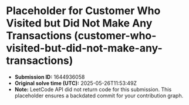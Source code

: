 # Placeholder for Customer Who Visited but Did Not Make Any Transactions (customer-who-visited-but-did-not-make-any-transactions)

- **Submission ID:** 1644936058
- **Original solve time (UTC):** 2025-05-26T11:53:49Z
- **Note:** LeetCode API did not return code for this submission.
  This placeholder ensures a backdated commit for your contribution graph.
